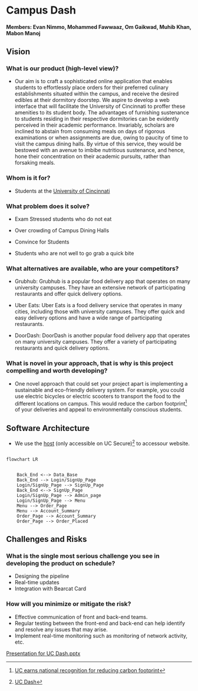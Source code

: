 # Campus Dash 
#### Members: Evan Nimmo, Mohammed Fawwaaz, Om Gaikwad, Muhib Khan, Mabon Manoj ####

## Vision 
### What is our product (high-level view)?
* Our aim is to craft a sophisticated online application that enables students to effortlessly place orders for their preferred culinary establishments situated within the campus, and receive the desired edibles at their dormitory doorstep. We aspire to develop a web interface that will facilitate the University of Cincinnati to proffer these amenities to its student body. The advantages of furnishing sustenance to students residing in their respective dormitories can be evidently perceived in their academic performance. Invariably, scholars are inclined to abstain from consuming meals on days of rigorous examinations or when assignments are due, owing to paucity of time to visit the campus dining halls. By virtue of this service, they would be bestowed with an avenue to imbibe nutritious sustenance, and hence, hone their concentration on their academic pursuits, rather than forsaking meals.

### Whom is it for?
* Students at the [University of Cincinnati](https://www.uc.edu/campus-life/food.html)
### What problem does it solve?
* Exam Stressed students who do not eat

* Over crowding of Campus Dining Halls

* Convince for Students

* Students who are not well to go grab a quick bite

### What alternatives are available, who are your competitors?
* Grubhub: Grubhub is a popular food delivery app that operates on many university campuses. They have an extensive network of participating restaurants and offer quick delivery options.

* Uber Eats: Uber Eats is a food delivery service that operates in many cities, including those with university campuses. They offer quick and easy delivery options and have a wide range of participating restaurants.

* DoorDash: DoorDash is another popular food delivery app that operates on many university campuses. They offer a variety of participating restaurants and quick delivery options.

### What is novel in your approach, that is why is this project compelling and worth developing?
* One novel approach that could set your project apart is implementing a sustainable and eco-friendly delivery system. For example, you could use electric bicycles or electric scooters to transport the food to the different locations on campus. This would reduce the carbon footprint[^1] of your deliveries and appeal to environmentally conscious students.

## Software Architecture
* We use the [host](http://10.63.7.167/) (only accessible on UC Secure)[^2] to accessour website.
```mermaid

flowchart LR

  
    Back_End <--> Data_Base
    Back_End --> Login/SignUp_Page
    Login/SignUp_Page --> SignUp_Page 
    Back_End <--> SignUp_Page
    Login/SignUp_Page --> Admin_page
    Login/SignUp_Page --> Menu
    Menu --> Order_Page
    Menu --> Account_Summary
    Order_Page --> Account_Summary
    Order_Page --> Order_Placed
 ```
## Challenges and Risks
### What is the single most serious challenge you see in developing the product on schedule?
* Designing the pipeline
* Real-time updates
* Integration with Bearcat Card

### How will you minimize or mitigate the risk?
* Effective communication of front and back-end teams.
* Regular testing between the front-end and back-end can help identify and resolve any issues that may arise.
* Implement real-time monitoring such as monitoring of network activity, etc.


[Presentation for UC Dash.pptx](https://github.com/EECE3093C/team-project-nontoastermakers/files/10738013/Presentation.pptx)
    
[^1]: [UC earns national recognition for reducing carbon footprint](https://www.uc.edu/news/articles/n20924695/uc-earns-national-recognition-for-decade-of-reducing-carbon-footprint.html)
[^2]: [UC Dash](http://10.63.7.167/)

